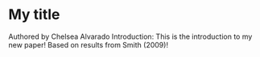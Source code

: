 # My title

Authored by Chelsea Alvarado
Introduction: This is the introduction to my new paper! Based on results from Smith (2009)!
